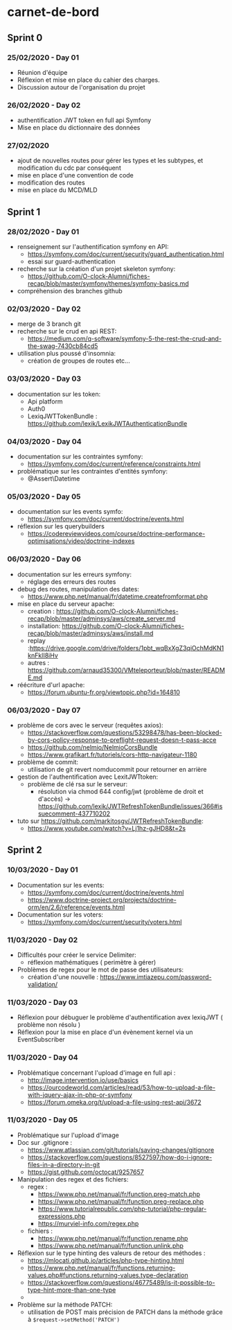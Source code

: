 # carnet-de-bord

## Sprint 0
 
### 25/02/2020 - Day 01
 
 - Réunion d'équipe
 - Réflexion et mise en place du cahier des charges.
 - Discussion autour de l'organisation du projet
  
### 26/02/2020 - Day 02
 
- authentification JWT token en full api Symfony
- Mise en place du dictionnaire des données

### 27/02/2020

- ajout de nouvelles routes pour gérer les types et les subtypes, et modification du cdc par conséquent
- mise en place d'une convention de code
- modification des routes
- mise en place du MCD/MLD

## Sprint 1 

### 28/02/2020 - Day 01

- renseignement sur l'authentification symfony en API: 
	- https://symfony.com/doc/current/security/guard_authentication.html
	- essai sur guard-authentication
- recherche sur la création d'un projet skeleton symfony:
	- https://github.com/O-clock-Alumni/fiches-recap/blob/master/symfony/themes/symfony-basics.md
- compréhension des branches github

### 02/03/2020 - Day 02

- merge de 3 branch git
- recherche sur le crud en api REST:
	- https://medium.com/q-software/symfony-5-the-rest-the-crud-and-the-swag-7430cb84cd5
- utilisation plus poussé d'insomnia:
	- création de groupes de routes etc...

### 03/03/2020 - Day 03

- documentation sur les token:
	- Api platform
	- Auth0
	- LexiqJWTTokenBundle : https://github.com/lexik/LexikJWTAuthenticationBundle
 
### 04/03/2020 - Day 04

- documentation sur les contraintes symfony: 
	- https://symfony.com/doc/current/reference/constraints.html
- problématique sur les contraintes d'entités symfony: 
	- @Assert\Datetime

### 05/03/2020 - Day 05

- documentation sur les events symfo:
	- https://symfony.com/doc/current/doctrine/events.html
- réflexion sur les querybuilders
	- https://codereviewvideos.com/course/doctrine-performance-optimisations/video/doctrine-indexes
	
### 06/03/2020 - Day 06

- documentation sur les erreurs symfony:
    - réglage des erreurs des routes
- debug des routes, manipulation des dates:
    - https://www.php.net/manual/fr/datetime.createfromformat.php
- mise en place du serveur apache:
	- creation : https://github.com/O-clock-Alumni/fiches-recap/blob/master/adminsys/aws/create_server.md
	- installation: https://github.com/O-clock-Alumni/fiches-recap/blob/master/adminsys/aws/install.md
	- replay :https://drive.google.com/drive/folders/1pbt_wqBxXgZ3qiOchMdKN1knFklI8iHv
	- autres : https://github.com/arnaud35300/VMteleporteur/blob/master/README.md
- réécriture d'url apache:
	- https://forum.ubuntu-fr.org/viewtopic.php?id=164810

### 06/03/2020 - Day 07

- problème de cors avec le serveur (requêtes axios):
    - https://stackoverflow.com/questions/53298478/has-been-blocked-by-cors-policy-response-to-preflight-request-doesn-t-pass-acce
    - https://github.com/nelmio/NelmioCorsBundle
    - https://www.grafikart.fr/tutoriels/cors-http-navigateur-1180
- problème de commit:
    - utilisation de git revert nomducommit pour retourner en arrière
- gestion de l'authentification avec LexitJWTtoken:
    - problème de clé rsa sur le serveur:
        - résolution via chmod 644 config/jwt (problème de droit et d'accès) -> https://github.com/lexik/JWTRefreshTokenBundle/issues/366#issuecomment-437710202
- tuto sur https://github.com/markitosgv/JWTRefreshTokenBundle:
    - https://www.youtube.com/watch?v=Lj1hz-gJHD8&t=2s
  
## Sprint 2 

### 10/03/2020 - Day 01

- Documentation sur les events: 
    - https://symfony.com/doc/current/doctrine/events.html
    - https://www.doctrine-project.org/projects/doctrine-orm/en/2.6/reference/events.html
- Documentation sur les voters: 
    - https://symfony.com/doc/current/security/voters.html

### 11/03/2020 - Day 02

- Difficultés pour créer le service Delimiter:
    - réflexion mathématiques ( perimètre à gérer)
- Problèmes de regex pour le mot de passe des utilisateurs:
    -  création d'une nouvelle : https://www.imtiazepu.com/password-validation/
  
### 11/03/2020 - Day 03

- Réflexion pour débuguer le problème d'authentification avex lexiqJWT ( problème non résolu )
- Réflexion pour la mise en place d'un évènement kernel via un EventSubscriber

### 11/03/2020 - Day 04

- Problématique concernant l'upload d'image en full api :
    - http://image.intervention.io/use/basics
    - https://ourcodeworld.com/articles/read/53/how-to-upload-a-file-with-jquery-ajax-in-php-or-symfony
    - https://forum.omeka.org/t/upload-a-file-using-rest-api/3672
  
### 11/03/2020 - Day 05

- Problématique sur l'upload d'image
- Doc sur .gitignore :
    - https://www.atlassian.com/git/tutorials/saving-changes/gitignore
    - https://stackoverflow.com/questions/8527597/how-do-i-ignore-files-in-a-directory-in-git
    - https://gist.github.com/octocat/9257657
- Manipulation des regex et des fichiers:
    - regex : 
        - https://www.php.net/manual/fr/function.preg-match.php
        - https://www.php.net/manual/fr/function.preg-replace.php
        - https://www.tutorialrepublic.com/php-tutorial/php-regular-expressions.php
        - https://murviel-info.com/regex.php
    - fichiers :
        - https://www.php.net/manual/fr/function.rename.php
        - https://www.php.net/manual/fr/function.unlink.php
- Réflexion sur le type hinting des valeurs de retour des méthodes :
    - https://mlocati.github.io/articles/php-type-hinting.html
    - https://www.php.net/manual/fr/functions.returning-values.php#functions.returning-values.type-declaration
    - https://stackoverflow.com/questions/46775489/is-it-possible-to-type-hint-more-than-one-type
    - 
- Problème sur la méthode PATCH:
    - utilisation de POST mais précision de PATCH dans la méthode grâce à `$request->setMethod('PATCH')`